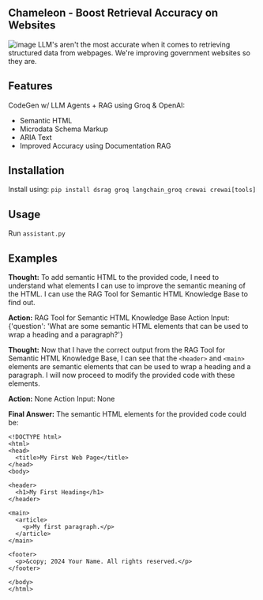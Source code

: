 ## Chameleon - Boost Retrieval Accuracy on Websites
![image](https://github.com/user-attachments/assets/d337d227-9701-49ec-abec-26267398d27a)
LLM's aren't the most accurate when it comes to retrieving structured data from webpages. We're improving government websites so they are.

## Features

CodeGen w/ LLM Agents + RAG using Groq & OpenAI:
* Semantic HTML
* Microdata Schema Markup
* ARIA Text
* Improved Accuracy using Documentation RAG

## Installation

Install using:
`pip install dsrag groq langchain_groq crewai crewai[tools]`

## Usage

Run `assistant.py`

## Examples

**Thought:** To add semantic HTML to the provided code, I need to understand what elements I can use to improve the semantic meaning of the HTML. I can use the RAG Tool for Semantic HTML Knowledge Base to find out.

**Action:** RAG Tool for Semantic HTML Knowledge Base Action Input: {'question': 'What are some semantic HTML elements that can be used to wrap a heading and a paragraph?'}

**Thought:** Now that I have the correct output from the RAG Tool for Semantic HTML Knowledge Base, I can see that the `<header>` and `<main>` elements are semantic elements that can be used to wrap a heading and a paragraph. I will now proceed to modify the provided code with these elements.

**Action:** None Action Input: None

**Final Answer:** The semantic HTML elements for the provided code could be:
```
<!DOCTYPE html>
<html>
<head>
  <title>My First Web Page</title>
</head>
<body>

<header>
  <h1>My First Heading</h1>
</header>

<main>
  <article>
    <p>My first paragraph.</p>
  </article>
</main>

<footer>
  <p>&copy; 2024 Your Name. All rights reserved.</p>
</footer>

</body>
</html>

```



